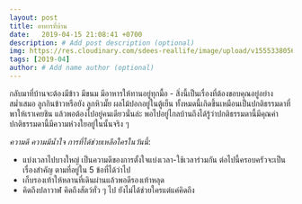 ```yaml
---
layout: post
title: อาหารที่บ้าน
date:   2019-04-15 21:08:41 +0700
description: # Add post description (optional)
img: https://res.cloudinary.com/sdees-reallife/image/upload/v1555338056/546579205.241849.jpg # Add image post (optional)
tags: [2019-04]
author: # Add name author (optional)
---
```

กลับมาที่บ้านจะต้องมีข้าว มีขนม มีอาหารให้ทานอยู่ทุกมื้อ - สิ่งนี้เป็นเรื่องที่ต้องขอบคุณอยู่อย่างสม่ำเสมอ ลูกกินข้าวหรือยัง ลูกหิวมั๊ย ผลไม้ปอกอยู่ในตู้เย็น ทั้งหมดนี้เกิดขึ้นเหมือนเป็นปกติธรรมดาที่พาให้เราเคยชิน แล้วพอต้องไปอยู่คนเดียวนั่นล่ะ พอไปอยู่ไกลบ้านถึงได้รู้ว่าปกติธรรมดานี้มีคุณค่า ปกติธรรมดานี้มีความห่วงใยอยู่ในนั้นจริง ๆ <i class="fa fa-child" style="color:plum"></i>

*ความดี ความมีน้ำใจ การที่ได้ช่วยเหลือใครในวันนี้*:
- แบ่งเวลาไปบางใหญ่ เป็นความดีของการตั้งใจแบ่งเวลา-ใช้เวลาร่วมกัน ต่อไปนี้ครอบครัวจะเป็นเรื่องสำคัญ ตามที่อยู่ใน 5 ข้อที่ได้ว่าไป
- เก็บรองเท้าให้หลานที่เดินผ่านแล้วพอดีรองเท้าหลุด
- คิดถึงปลาวาฬ คิดถึงสัตว์ทั่ว ๆ ไป ยังไม่ได้ช่วยใครแต่แค่คิดถึง
